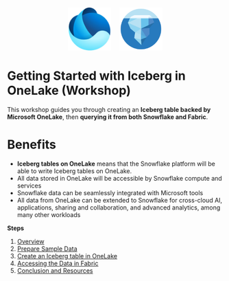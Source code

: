 <p align="center">
  <img src="img/onelakes.png" alt="One Lake" width="100"/>
  &nbsp;&nbsp;&nbsp;
  <img src="img/ice.png" alt="Iceberg" width="100"/>
</p>


# Getting Started with Iceberg in OneLake (Workshop)

This workshop guides you through creating an **Iceberg table backed by Microsoft OneLake**, then **querying it from both Snowflake and Fabric**.

# Benefits

- **Iceberg tables on OneLake** means that the Snowflake platform will be able to write Iceberg tables on OneLake.
- All data stored in OneLake will be accessible by Snowflake compute and services
- Snowflake data can be seamlessly integrated with Microsoft tools
- All data from OneLake can be extended to Snowflake for cross-cloud AI, applications, sharing and collaboration, and advanced analytics, among many other workloads






**Steps**  
1. [Overview](01-overview.md)  
2. [Prepare Sample Data](02-prepare-sample-data.md)  
3. [Create an Iceberg table in OneLake](03-create-iceberg-table-in-onelake.md)  
4. [Accessing the Data in Fabric](04-accessing-the-data-in-fabric.md)  
5. [Conclusion and Resources](05-conclusion-and-resources.md)
